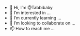 - 👋 Hi, I’m @Tabbibaby
- 👀 I’m interested in ...
- 🌱 I’m currently learning ...
- 💞️ I’m looking to collaborate on ...
- 📫 How to reach me ...

<!---
Tabbibaby/Tabbibaby is a ✨ special ✨ repository because its `README.md` (this file) appears on your GitHub profile.
You can click the Preview link to take a look at your changes.
--->
